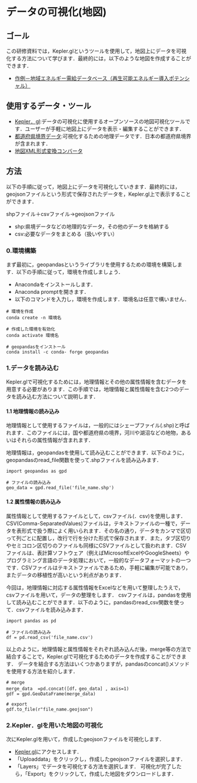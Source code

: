 # データの可視化(地図)

## ゴール
この研修資料では，Kepler.glというツールを使用して，地図上にデータを可視化する方法について学びます．最終的には，以下のような地図を作成することができます．

- [作例－地域エネルギー需給データベース（再生可能エネルギー導入ポテンシャル）](https://energy-sustainability.jp/maps/potential/)

## 使用するデータ・ツール
- [Kepler．gl](https://kepler．gl/):データの可視化に使用するオープンソースの地図可視化ツールです．ユーザーが手軽に地図上にデータを表示・編集することができます．
- [都道府県境界データ](https://hub.arcgis.com/datasets/d4e1992666d748a1a01fd1a34b20f88b_0/explore?location=34.332364%2C138.460294%2C6/05):可視化するための地理データです．日本の都道府県境界が含まれます．
- [地図XML形式変換コンバータ](https://www.digital.go.jp/news/4b7250a3-3fcf-4b83-8d52-4bb131e1ba9d/)

## 方法
以下の手順に従って，地図上にデータを可視化していきます．最終的には，geojsonファイルという形式で保存されたデータを，Kepler.gl上で表示することができます．

shpファイル＋csvファイル->geojsonファイル

- shp:県境データなどの地理的なデータ，その他のデータを格納する
- csv:必要なデータをまとめる（扱いやすい）

### 0.環境構築
まず最初に，geopandasというライブラリを使用するための環境を構築します．以下の手順に従って，環境を作成しましょう．
- Anacondaをインストールします．
- Anaconda promptを開きます．
- 以下のコマンドを入力し，環境を作成します．環境名は任意で構いません．

```
# 環境を作成
conda create -n 環境名

# 作成した環境を有効化
conda activate 環境名

# geopandasをインストール
conda install -c conda- forge geopandas
```

### 1.データを読み込む
Kepler.glで可視化するためには，地理情報とその他の属性情報を含むデータを用意する必要があります．この手順では，地理情報と属性情報を含む2つのデータを読み込む方法について説明します．

#### 1.1 地理情報の読み込み
地理情報として使用するファイルは，一般的にはシェープファイル(.shp)と呼ばれます．このファイルには，国や都道府県の境界，河川や湖沼などの地物，あるいはそれらの属性情報が含まれます．

地理情報は，geopandasを使用して読み込むことができます．以下のように，geopandasのread_file関数を使って.shpファイルを読み込みます．


```
import geopandas as gpd

# ファイルの読み込み
geo_data = gpd.read_file('file_name.shp')
```

#### 1.2 属性情報の読み込み
属性情報として使用するファイルとして，csvファイル(．csv)を使用します．CSV(Comma-SeparatedValues)ファイルは，テキストファイルの一種で，データを表形式で扱う際によく用いられます．その名の通り，データをカンマで区切って列ごとに配置し，改行で行を分けた形式で保存されます．また，タブ区切りやセミコロン区切りのファイルも同様にCSVファイルとして扱われます．CSVファイルは、表計算ソフトウェア（例えばMicrosoftExcelやGoogleSheets）やプログラミング言語のデータ処理において，一般的なデータフォーマットの一つです．CSVファイルはテキストファイルであるため，手軽に編集が可能であり，またデータの移植性が高いという利点があります．

今回は，地理情報に対応する属性情報をExcelなどを用いて整理したうえで，csvファイルを用いて，データの整理をします．
csvファイルは，pandasを使用して読み込むことができます．以下のように，pandasのread_csv関数を使って．csvファイルを読み込みます．


```
import pandas as pd

# ファイルの読み込み
df = pd.read_csv('file_name.csv')
```
以上のように，地理情報と属性情報をそれぞれ読み込んだ後，merge等の方法で結合することで，Kepler.glで可視化するためのデータを作成することができます．
データを結合する方法はいくつかありますが，pandasのconcat()メソッドを使用する方法を紹介します．

```
# merge
merge_data  =pd.concat([df，geo_data] , axis=1)
gdf = gpd.GeoDataFrame(merge_data)

# export
gdf.to_file(r"file_name.geojson")
```


### 2.Kepler．glを用いた地図の可視化
次にKepler.glを用いて，作成したgeojsonファイルを可視化します．

- [Kepler.gl](https://kepler.gl/demo)にアクセスします．
- 「Uploaddata」をクリックし，作成したgeojsonファイルを選択します．
- 「Layers」でデータを可視化する方法を選択します．
可視化が完了したら，「Export」をクリックして，作成した地図をダウンロードします．
